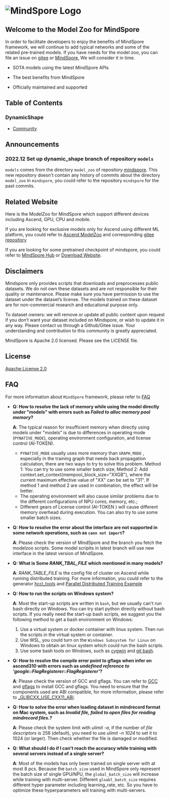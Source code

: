 # ![MindSpore Logo](https://gitee.com/mindspore/mindspore/raw/master/docs/MindSpore-logo.png)

## Welcome to the Model Zoo for MindSpore

In order to facilitate developers to enjoy the benefits of MindSpore framework, we will continue to add typical networks and some of the related pre-trained models. If you have needs for the model zoo, you can file an issue on [gitee](https://gitee.com/mindspore/mindspore/issues) or [MindSpore](https://bbs.huaweicloud.com/forum/forum-1076-1.html), We will consider it in time.

- SOTA models using the latest MindSpore APIs

- The  best benefits from MindSpore

- Officially maintained and supported

## Table of Contents

### DynamicShape

- [Community](https://gitee.com/mindspore/models/tree/master/community)

## Announcements

### 2022.12 Set up dynamic_shape branch of repository `models`

`models` comes from the directory `model_zoo` of repository [mindspore](https://gitee.com/mindspore/mindspore). This new repository doesn't contain any history of commits about the directory `model_zoo` in `mindspore`, you could refer to the repository `mindspore` for the past commits.

## Related Website

Here is the ModelZoo for MindSpore which support different devices including Ascend, GPU, CPU and mobile.

If you are looking for exclusive models only for Ascend using different ML platform, you could refer to [Ascend ModelZoo](https://hiascend.com/software/modelzoo) and corresponding [gitee repository](https://gitee.com/ascend/modelzoo)

If you are looking for some pretrained checkpoint of mindspore, you could refer to [MindSpore Hub](https://www.mindspore.cn/resources/hub/en) or [Download Website](https://download.mindspore.cn/model_zoo/).

## Disclaimers

Mindspore only provides scripts that downloads and preprocesses public datasets. We do not own these datasets and are not responsible for their quality or maintenance. Please make sure you have permission to use the dataset under the dataset’s license. The models trained on these dataset are for non-commercial research and educational purpose only.

To dataset owners: we will remove or update all public content upon request if you don’t want your dataset included on Mindspore, or wish to update it in any way. Please contact us through a Github/Gitee issue. Your understanding and contribution to this community is greatly appreciated.

MindSpore is Apache 2.0 licensed. Please see the LICENSE file.

## License

[Apache License 2.0](https://gitee.com/mindspore/mindspore/blob/master/LICENSE)

## FAQ

For more information about `MindSpore` framework, please refer to [FAQ](https://www.mindspore.cn/docs/en/master/faq/installation.html)

- **Q: How to resolve the lack of memory while using the model directly under "models" with errors such as *Failed to alloc memory pool memory*?**

  **A**: The typical reason for insufficient memory when directly using models under "models" is due to differences in operating mode (`PYNATIVE_MODE`), operating environment configuration, and license control (AI-TOKEN).
    - `PYNATIVE_MODE` usually uses more memory than `GRAPH_MODE` , especially in the training graph that needs back propagation calculation, there are two ways to try to solve this problem.
        Method 1: You can try to use some smaller batch size;
        Method 2: Add context.set_context(mempool_block_size="XXGB"), where the current maximum effective value of "XX" can be set to "31".
        If method 1 and method 2 are used in combination, the effect will be better.
    - The operating environment will also cause similar problems due to the different configurations of NPU cores, memory, etc.;
    - Different gears of License control (AI-TOKEN ) will cause different memory overhead during execution. You can also try to use some smaller batch sizes.

- **Q: How to resolve the error about the interface are not supported in some network operations, such as `cann not import`?**

  **A**: Please check the version of MindSpore and the branch you fetch the modelzoo scripts. Some model scripits in latest branch will use new interface in the latest version of MindSpore.

- **Q: What is Some *RANK_TBAL_FILE* which mentioned in many models?**

  **A**: *RANK_TABLE_FILE* is the config file of cluster on Ascend while running distributed training. For more information, you could refer to the generator [hccl_tools](https://gitee.com/mindspore/models/tree/master/utils/hccl_tools) and [Parallel Distributed Training Example](https://mindspore.cn/docs/programming_guide/en/r1.5/distributed_training_ascend.html#configuring-distributed-environment-variables)

- **Q: How to run the scripts on Windows system?**

  **A**: Most the start-up scripts are written in `bash`, but we usually can't run bash directly on Windows. You can try start python directly without bash scripts. If you really need the start-up bash scripts, we suggest you the following method to get a bash environment on Windows:
    1. Use a virtual system or docker container with linux system. Then run the scripts in the virtual system or container.
    2. Use WSL, you could turn on the `Windows Subsystem for Linux` on Windows to obtain an linux system which could run the bash scripts.
    3. Use some bash tools on Windows, such as [cygwin](http://www.cygwin.com) and [git bash](https://gitforwindows.org).

- **Q: How to resolve the compile error point to gflags when infer on ascend310 with errors such as *undefined reference to 'google::FlagRegisterer::FlagRegisterer'*?**

  **A**: Please check the version of GCC and gflags. You can refer to [GCC](https://www.mindspore.cn/install) and [gflags](https://github.com/gflags/gflags/archive/v2.2.2.tar.gz) to install GCC and gflags. You need to ensure that the components used are ABI compatible, for more information, please refer to [_GLIBCXX_USE_CXX11_ABI](https://gcc.gnu.org/onlinedocs/libstdc++/manual/using_dual_abi.html).

- **Q: How to solve the error when loading dataset in mindrecord format on Mac system, such as *Invalid file, failed to open files for reading mindrecord files.*?**

  **A**: Please check the system limit with *ulimit -a*, if the number of *file descriptors* is 256 (default), you need to use *ulimit -n 1024* to set it to 1024 (or larger). Then check whether the file is damaged or modified.

- **Q: What should I do if I can't reach the accuracy while training with several servers instead of a single server?**

  **A**: Most of the models has only been trained on single server with at most 8 pcs. Because the `batch_size` used in MindSpore only represent the batch size of single GPU/NPU, the `global_batch_size` will increase while training with multi-server. Different `gloabl_batch_size` requires different hyper parameter including learning_rate, etc. So you have to optimize these hyperparameters will training with multi-servers.
